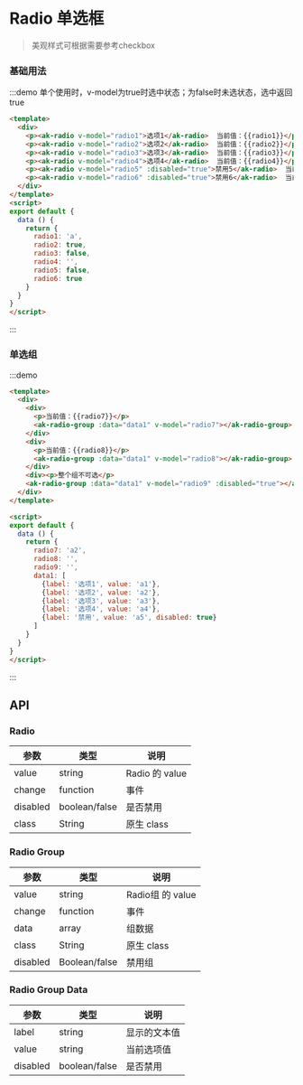 <!-- Created by 337547038 on 2018/8/31 0031. -->
<script>
export default {
  data () {
    return {
      radio1: 'a',
      radio2: true,
      radio3: false,
      radio4: '',
      radio5: false,
      radio6: true,
      radio7: 'a2',
      radio8: '',
      radio9: '',
      data1: [
        {label: '选项1', value: 'a1'},
        {label: '选项2', value: 'a2'},
        {label: '选项3', value: 'a3'},
        {label: '选项4', value: 'a4'},
        {label: '禁用', value: 'a5', disabled: true}
      ]
    }
  }
}
</script>

# Radio 单选框
> 美观样式可根据需要参考checkbox

### 基础用法
:::demo 单个使用时，v-model为true时选中状态；为false时未选状态，选中返回true
```html
<template>
  <div>
    <p><ak-radio v-model="radio1">选项1</ak-radio>  当前值：{{radio1}}</p>
    <p><ak-radio v-model="radio2">选项2</ak-radio>  当前值：{{radio2}}</p>
    <p><ak-radio v-model="radio3">选项3</ak-radio>  当前值：{{radio3}}</p>
    <p><ak-radio v-model="radio4">选项4</ak-radio>  当前值：{{radio4}}</p>
    <p><ak-radio v-model="radio5" :disabled="true">禁用5</ak-radio>  当前值：{{radio5}}</p>
    <p><ak-radio v-model="radio6" :disabled="true">禁用6</ak-radio>  当前值：{{radio6}}</p>
  </div>
</template>
<script>
export default {
  data () {
    return {
      radio1: 'a',
      radio2: true,
      radio3: false,
      radio4: '',
      radio5: false,
      radio6: true
    }
  }
}
</script>

```
:::

### 单选组
:::demo 
```html
<template>
  <div>
    <div>
      <p>当前值：{{radio7}}</p>
      <ak-radio-group :data="data1" v-model="radio7"></ak-radio-group>
    </div>
    <div>
      <p>当前值：{{radio8}}</p>
      <ak-radio-group :data="data1" v-model="radio8"></ak-radio-group>
    </div>
    <div><p>整个组不可选</p>
    <ak-radio-group :data="data1" v-model="radio9" :disabled="true"></ak-radio-group></div>
  </div>
</template>

<script>
export default {
  data () {
    return {
      radio7: 'a2',
      radio8: '',
      radio9: '',
      data1: [
        {label: '选项1', value: 'a1'},
        {label: '选项2', value: 'a2'},
        {label: '选项3', value: 'a3'},
        {label: '选项4', value: 'a4'},
        {label: '禁用', value: 'a5', disabled: true}
      ]
    }
  }
}
</script>

```
:::

## API
### Radio
|参数|类型|说明|
|-|-|-|
|value           | string         |Radio 的 value|
|change          | function       |事件|
|disabled        | boolean/false  |是否禁用|
|class          | String         |原生 class|

### Radio Group
|参数|类型|说明|
|-|-|-|
|value           | string         |Radio组 的 value|
|change          | function       |事件|
|data            | array          |组数据|
|class           | String         |原生 class|
|disabled        | Boolean/false   |禁用组|

### Radio Group Data
|参数|类型|说明|
|-|-|-|
|label          | string         |显示的文本值|
|value          | string         |当前选项值|
|disabled       | boolean/false  |是否禁用|
